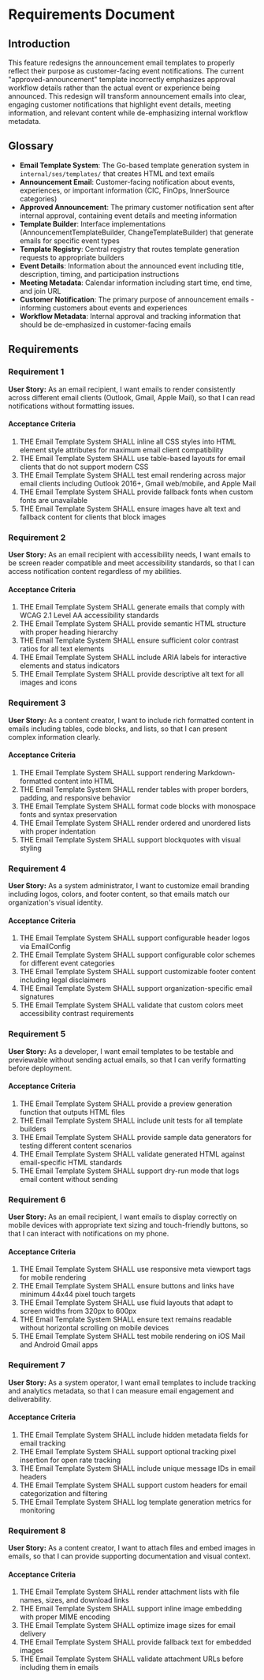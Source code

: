 # Requirements Document

## Introduction

This feature redesigns the announcement email templates to properly reflect their purpose as customer-facing event notifications. The current "approved-announcement" template incorrectly emphasizes approval workflow details rather than the actual event or experience being announced. This redesign will transform announcement emails into clear, engaging customer notifications that highlight event details, meeting information, and relevant content while de-emphasizing internal workflow metadata.

## Glossary

- **Email Template System**: The Go-based template generation system in `internal/ses/templates/` that creates HTML and text emails
- **Announcement Email**: Customer-facing notification about events, experiences, or important information (CIC, FinOps, InnerSource categories)
- **Approved Announcement**: The primary customer notification sent after internal approval, containing event details and meeting information
- **Template Builder**: Interface implementations (AnnouncementTemplateBuilder, ChangeTemplateBuilder) that generate emails for specific event types
- **Template Registry**: Central registry that routes template generation requests to appropriate builders
- **Event Details**: Information about the announced event including title, description, timing, and participation instructions
- **Meeting Metadata**: Calendar information including start time, end time, and join URL
- **Customer Notification**: The primary purpose of announcement emails - informing customers about events and experiences
- **Workflow Metadata**: Internal approval and tracking information that should be de-emphasized in customer-facing emails

## Requirements

### Requirement 1

**User Story:** As an email recipient, I want emails to render consistently across different email clients (Outlook, Gmail, Apple Mail), so that I can read notifications without formatting issues.

#### Acceptance Criteria

1. THE Email Template System SHALL inline all CSS styles into HTML element style attributes for maximum email client compatibility
2. THE Email Template System SHALL use table-based layouts for email clients that do not support modern CSS
3. THE Email Template System SHALL test email rendering across major email clients including Outlook 2016+, Gmail web/mobile, and Apple Mail
4. THE Email Template System SHALL provide fallback fonts when custom fonts are unavailable
5. THE Email Template System SHALL ensure images have alt text and fallback content for clients that block images

### Requirement 2

**User Story:** As an email recipient with accessibility needs, I want emails to be screen reader compatible and meet accessibility standards, so that I can access notification content regardless of my abilities.

#### Acceptance Criteria

1. THE Email Template System SHALL generate emails that comply with WCAG 2.1 Level AA accessibility standards
2. THE Email Template System SHALL provide semantic HTML structure with proper heading hierarchy
3. THE Email Template System SHALL ensure sufficient color contrast ratios for all text elements
4. THE Email Template System SHALL include ARIA labels for interactive elements and status indicators
5. THE Email Template System SHALL provide descriptive alt text for all images and icons

### Requirement 3

**User Story:** As a content creator, I want to include rich formatted content in emails including tables, code blocks, and lists, so that I can present complex information clearly.

#### Acceptance Criteria

1. THE Email Template System SHALL support rendering Markdown-formatted content into HTML
2. THE Email Template System SHALL render tables with proper borders, padding, and responsive behavior
3. THE Email Template System SHALL format code blocks with monospace fonts and syntax preservation
4. THE Email Template System SHALL render ordered and unordered lists with proper indentation
5. THE Email Template System SHALL support blockquotes with visual styling

### Requirement 4

**User Story:** As a system administrator, I want to customize email branding including logos, colors, and footer content, so that emails match our organization's visual identity.

#### Acceptance Criteria

1. THE Email Template System SHALL support configurable header logos via EmailConfig
2. THE Email Template System SHALL support configurable color schemes for different event categories
3. THE Email Template System SHALL support customizable footer content including legal disclaimers
4. THE Email Template System SHALL support organization-specific email signatures
5. THE Email Template System SHALL validate that custom colors meet accessibility contrast requirements

### Requirement 5

**User Story:** As a developer, I want email templates to be testable and previewable without sending actual emails, so that I can verify formatting before deployment.

#### Acceptance Criteria

1. THE Email Template System SHALL provide a preview generation function that outputs HTML files
2. THE Email Template System SHALL include unit tests for all template builders
3. THE Email Template System SHALL provide sample data generators for testing different content scenarios
4. THE Email Template System SHALL validate generated HTML against email-specific HTML standards
5. THE Email Template System SHALL support dry-run mode that logs email content without sending

### Requirement 6

**User Story:** As an email recipient, I want emails to display correctly on mobile devices with appropriate text sizing and touch-friendly buttons, so that I can interact with notifications on my phone.

#### Acceptance Criteria

1. THE Email Template System SHALL use responsive meta viewport tags for mobile rendering
2. THE Email Template System SHALL ensure buttons and links have minimum 44x44 pixel touch targets
3. THE Email Template System SHALL use fluid layouts that adapt to screen widths from 320px to 600px
4. THE Email Template System SHALL ensure text remains readable without horizontal scrolling on mobile devices
5. THE Email Template System SHALL test mobile rendering on iOS Mail and Android Gmail apps

### Requirement 7

**User Story:** As a system operator, I want email templates to include tracking and analytics metadata, so that I can measure email engagement and deliverability.

#### Acceptance Criteria

1. THE Email Template System SHALL include hidden metadata fields for email tracking
2. THE Email Template System SHALL support optional tracking pixel insertion for open rate tracking
3. THE Email Template System SHALL include unique message IDs in email headers
4. THE Email Template System SHALL support custom headers for email categorization and filtering
5. THE Email Template System SHALL log template generation metrics for monitoring

### Requirement 8

**User Story:** As a content creator, I want to attach files and embed images in emails, so that I can provide supporting documentation and visual context.

#### Acceptance Criteria

1. THE Email Template System SHALL render attachment lists with file names, sizes, and download links
2. THE Email Template System SHALL support inline image embedding with proper MIME encoding
3. THE Email Template System SHALL optimize image sizes for email delivery
4. THE Email Template System SHALL provide fallback text for embedded images
5. THE Email Template System SHALL validate attachment URLs before including them in emails
